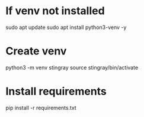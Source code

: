 # If venv not installed
sudo apt update
sudo apt install python3-venv -y

# Create venv
python3 -m venv stingray
source stingray/bin/activate

# Install requirements
pip install -r requirements.txt